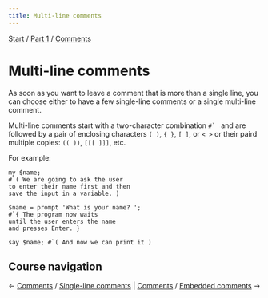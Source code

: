 ```yaml
---
title: Multi-line comments
---
```


[Start](/raku-course/) / [Part 1](/raku-course/part1) / [Comments](/raku-course/comments)

# Multi-line comments

As soon as you want to leave a comment that is more than a single line, you can choose either to have a few single-line comments or a single multi-line comment.

Multi-line comments start with a two-character combination ``#` `` and are followed by a pair of enclosing characters `( )`, `{ }`, `[ ]`, or `< >` or their paird multiple copies: `(( ))`, `[[[ ]]]`, etc.

For example:

    my $name;
    #`( We are going to ask the user
    to enter their name first and then
    save the input in a variable. )

    $name = prompt 'What is your name? ';
    #`{ The program now waits
    until the user enters the name
    and presses Enter. }

    say $name; #`( And now we can print it )

## Course navigation

← [Comments](/raku-course/comments) / [Single-line comments](/raku-course/comments/single-line) | [Comments](/raku-course/comments) / [Embedded comments](/raku-course/comments/embedded)  →
